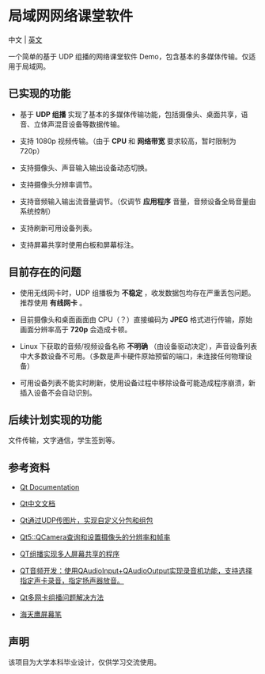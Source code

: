 # 局域网网络课堂软件
 中文 | [英文](https://github.com/zty199/NetworkClassroom_LAN)

 一个简单的基于 UDP 组播的网络课堂软件 Demo，包含基本的多媒体传输。仅适用于局域网。

## 已实现的功能
* 基于 **UDP 组播** 实现了基本的多媒体传输功能，包括摄像头、桌面共享，语音、立体声混音设备等数据传输。

* 支持 1080p 视频传输。（由于 **CPU** 和 **网络带宽** 要求较高，暂时限制为 720p）

* 支持摄像头、声音输入输出设备动态切换。

* 支持摄像头分辨率调节。

* 支持音频输入输出流音量调节。（仅调节 **应用程序** 音量，音频设备全局音量由系统控制）

* 支持刷新可用设备列表。

* 支持屏幕共享时使用白板和屏幕标注。

## 目前存在的问题
* 使用无线网卡时，UDP 组播极为 **不稳定** ，收发数据包均存在严重丢包问题。推荐使用 **有线网卡** 。

* 目前摄像头和桌面画面由 CPU（？）直接编码为 **JPEG** 格式进行传输，原始画面分辨率高于 **720p** 会造成卡顿。

* Linux 下获取的音频/视频设备名称 **不明确** （由设备驱动决定），声音设备列表中大多数设备不可用。（多数是声卡硬件原始预留的端口，未连接任何物理设备）

* 可用设备列表不能实时刷新，使用设备过程中移除设备可能造成程序崩溃，新插入设备不会自动识别。

## 后续计划实现的功能
文件传输，文字通信，学生签到等。

## 参考资料
* [Qt Documentation](https://doc.qt.io/)

* [Qt中文文档](https://www.qtdoc.cn/)

* [Qt通过UDP传图片，实现自定义分包和组包](https://blog.csdn.net/caoshangpa/article/details/52681572)

* [Qt5::QCamera查询和设置摄像头的分辨率和帧率](https://blog.csdn.net/qq_28581781/article/details/99707091)

* [QT组播实现多人屏幕共享的程序](https://blog.csdn.net/jklinux/article/details/72236372)

* [QT音频开发：使用QAudioInput+QAudioOutput实现录音机功能，支持选择指定声卡录音，指定扬声器放音。](https://blog.csdn.net/xiaolong1126626497/article/details/105669037)

* [Qt多网卡组播问题解决方法](https://blog.csdn.net/sun_xf1/article/details/106423552)

* [海天鹰屏幕笔](https://github.com/sonichy/HTYScreenPen)

## 声明
该项目为大学本科毕业设计，仅供学习交流使用。
